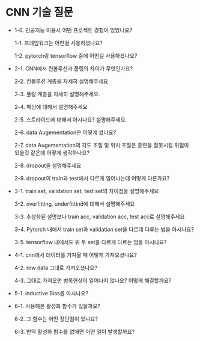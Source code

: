 # CNN 기술 질문

- 1-0. 인공지능 이용시 어떤 프로젝트 경험이 있었나요? 

  1-1. 프레임워크는 어떤걸 사용하셨나요? 

  1-2. pytorch랑 tensorflow 중에 어떤걸 사용하셨나요? 


- 2-1. CNN에서 컨볼루션과 풀링의 차이가 무엇인가요?

  2-2. 컨볼루션 계층을 자세히 설명해주세요
  
  2-3. 풀링 계층을 자세히 설명해주세요.
  
  2-4. 패딩에 대해서 설명해주세요
  
  2-5. 스트라이드에 대해서 아시나요? 설명해주세요.
  
  2-6. data Augementation은 어떻게 썼나요?
  
  2-7. data Augementation의 각도 조절 및 위치 조절은 훈련을 잘못시킬 위험이 있을것 같은데 어떻게 생각하나요?
  
  2-8. dropout을 설명해주세요
  
  2-9. dropout이 train과 test에서 다르게 일어나는데 어떻게 다른가요?


- 3-1. train set, validation set, test set의 차이점을 설명해주세요

  3-2. overfitting, underfittind에 대해서 설명해주세요
  
  3-3. 추상화된 설명보다 train acc, validation acc, test acc로 설명해주세요
  
  3-4. Pytorch 내에서 train set과 validation set을 다르데 다루는 법을 아시나요?
  
  3-5. tensorflow 내에서도 위 두 set을 다르게 다르는 법을 아시나요?


- 4-1. cnn에서 데이터를 가져올 때 어떻게 가져오셨나요?

  4-2. row data 그대로 가져오셨나요?
  
  4-3. 그대로 가져오면 병목현상이 일어나지 않나요? 어떻게 해결할까요?


- 5-1. inductive Bias를 아시나요?


- 6-1. 사용해본 활성화 함수가 있을까요?

  6-2. 그 함수는 어떤 장단점이 있나요?
  
  6-3. 만약 활성화 함수를 없애면 어떤 일이 발생할까요?


